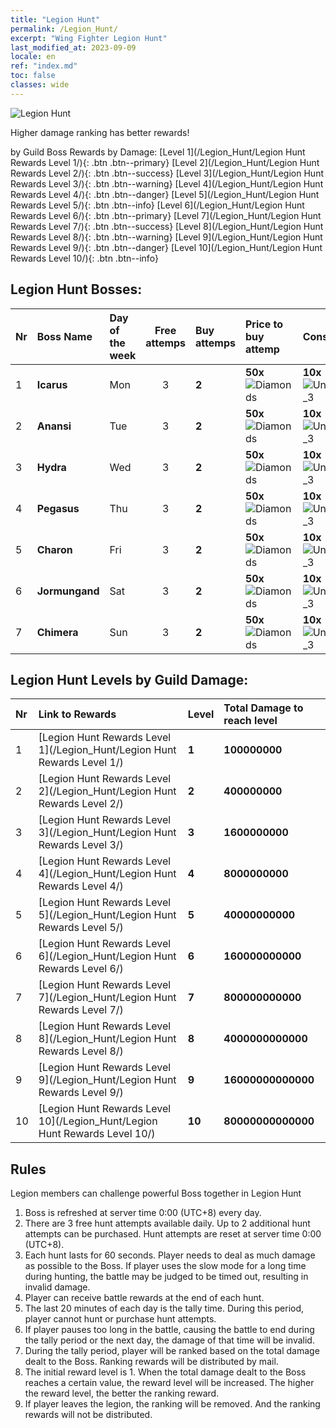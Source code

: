 ```yaml
---
title: "Legion Hunt"
permalink: /Legion_Hunt/
excerpt: "Wing Fighter Legion Hunt"
last_modified_at: 2023-09-09
locale: en
ref: "index.md"
toc: false
classes: wide
---
```



  ![Legion Hunt](/images/LegionHunt_header.png)

  Higher damage ranking has better rewards!


  by Guild Boss Rewards by Damage:   [Level 1](/Legion_Hunt/Legion Hunt Rewards Level 1/){: .btn .btn--primary}   [Level 2](/Legion_Hunt/Legion Hunt Rewards Level 2/){: .btn .btn--success}   [Level 3](/Legion_Hunt/Legion Hunt Rewards Level 3/){: .btn .btn--warning}   [Level 4](/Legion_Hunt/Legion Hunt Rewards Level 4/){: .btn .btn--danger}   [Level 5](/Legion_Hunt/Legion Hunt Rewards Level 5/){: .btn .btn--info}   [Level 6](/Legion_Hunt/Legion Hunt Rewards Level 6/){: .btn .btn--primary}   [Level 7](/Legion_Hunt/Legion Hunt Rewards Level 7/){: .btn .btn--success}   [Level 8](/Legion_Hunt/Legion Hunt Rewards Level 8/){: .btn .btn--warning}   [Level 9](/Legion_Hunt/Legion Hunt Rewards Level 9/){: .btn .btn--danger}   [Level 10](/Legion_Hunt/Legion Hunt Rewards Level 10/){: .btn .btn--info} 



## Legion Hunt Bosses:

  |  Nr | Boss Name | Day of the week | Free attemps | Buy attemps | Price to buy attemp | Consume |
  |:----|:----------|:-------------|:-------------:|:----------------|:------------|:--------|
 | 1 | **Icarus** | Mon | 3 | **2** | **50x**![Diamonds](/images/item/Diamonds_p.png) | **10x**![Unknown_3](/images/item/Settlement_Energy_p.png) |
 | 2 | **Anansi** | Tue | 3 | **2** | **50x**![Diamonds](/images/item/Diamonds_p.png) | **10x**![Unknown_3](/images/item/Settlement_Energy_p.png) |
 | 3 | **Hydra** | Wed | 3 | **2** | **50x**![Diamonds](/images/item/Diamonds_p.png) | **10x**![Unknown_3](/images/item/Settlement_Energy_p.png) |
 | 4 | **Pegasus** | Thu | 3 | **2** | **50x**![Diamonds](/images/item/Diamonds_p.png) | **10x**![Unknown_3](/images/item/Settlement_Energy_p.png) |
 | 5 | **Charon** | Fri | 3 | **2** | **50x**![Diamonds](/images/item/Diamonds_p.png) | **10x**![Unknown_3](/images/item/Settlement_Energy_p.png) |
 | 6 | **Jormungand** | Sat | 3 | **2** | **50x**![Diamonds](/images/item/Diamonds_p.png) | **10x**![Unknown_3](/images/item/Settlement_Energy_p.png) |
 | 7 | **Chimera** | Sun | 3 | **2** | **50x**![Diamonds](/images/item/Diamonds_p.png) | **10x**![Unknown_3](/images/item/Settlement_Energy_p.png) |


## Legion Hunt Levels by Guild Damage:

  |  Nr | Link to Rewards | Level | Total Damage to reach level |
  |:----|:----------------|:------|:----------------------------|
 | 1 | [Legion Hunt Rewards Level 1](/Legion_Hunt/Legion Hunt Rewards Level 1/) | **1** | **100000000** |
 | 2 | [Legion Hunt Rewards Level 2](/Legion_Hunt/Legion Hunt Rewards Level 2/) | **2** | **400000000** |
 | 3 | [Legion Hunt Rewards Level 3](/Legion_Hunt/Legion Hunt Rewards Level 3/) | **3** | **1600000000** |
 | 4 | [Legion Hunt Rewards Level 4](/Legion_Hunt/Legion Hunt Rewards Level 4/) | **4** | **8000000000** |
 | 5 | [Legion Hunt Rewards Level 5](/Legion_Hunt/Legion Hunt Rewards Level 5/) | **5** | **40000000000** |
 | 6 | [Legion Hunt Rewards Level 6](/Legion_Hunt/Legion Hunt Rewards Level 6/) | **6** | **160000000000** |
 | 7 | [Legion Hunt Rewards Level 7](/Legion_Hunt/Legion Hunt Rewards Level 7/) | **7** | **800000000000** |
 | 8 | [Legion Hunt Rewards Level 8](/Legion_Hunt/Legion Hunt Rewards Level 8/) | **8** | **4000000000000** |
 | 9 | [Legion Hunt Rewards Level 9](/Legion_Hunt/Legion Hunt Rewards Level 9/) | **9** | **16000000000000** |
 | 10 | [Legion Hunt Rewards Level 10](/Legion_Hunt/Legion Hunt Rewards Level 10/) | **10** | **80000000000000** |


## Rules

  Legion members can challenge powerful Boss together in Legion Hunt<br/>
  1. Boss is refreshed at server time 0:00 (UTC+8) every day.<br/>
  2. There are 3 free hunt attempts available daily. Up to 2 additional hunt attempts can be purchased. Hunt attempts are reset at server time 0:00 (UTC+8).<br/>
  3. Each hunt lasts for 60 seconds. Player needs to deal as much damage as possible to the Boss. If player uses the slow mode for a long time during hunting, the battle may be judged to be timed out, resulting in invalid damage.<br/>
  4. Player can receive battle rewards at the end of each hunt.<br/>
  5. The last 20 minutes of each day is the tally time. During this period, player cannot hunt or purchase hunt attempts.<br/>
  6. If player pauses too long in the battle, causing the battle to end during the tally period or the next day, the damage of that time will be invalid.<br/>
  7. During the tally period, player will be ranked based on the total damage dealt to the Boss. Ranking rewards will be distributed by mail.<br/>
  8. The initial reward level is 1. When the total damage dealt to the Boss reaches a certain value, the reward level will be increased. The higher the reward level, the better the ranking reward.<br/>
  9. If player leaves the legion, the ranking will be removed. And the ranking rewards will not be distributed.



